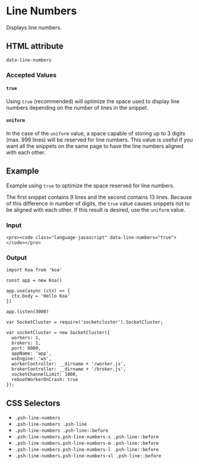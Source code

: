 # Line Numbers

Displays line numbers.

## HTML attribute

`data-line-numbers`

### Accepted Values

#### `true`

Using `true` (recommended) will optimize the space used to display line numbers depending on the number of lines in the snippet.

#### `uniform`

In the case of the `uniform` value, a space capable of storing up to 3 digits (max. 999 lines) will be reserved for line numbers. This value is useful if you want all the snippets on the same page to have the line numbers aligned with each other.

## Example

Example using `true` to optimize the space reserved for line numbers.

The first snippet contains 9 lines and the second contains 13 lines. Because of this difference in number of digits, the `true` value causes snippets not to be aligned with each other. If this result is desired, use the `uniform` value.

### Input

``` {.language-html}
<pre><code class="language-javascript" data-line-numbers="true"></code></pre>
```

### Output

``` {.language-javascript data-line-numbers="true"}
import Koa from 'koa'

const app = new Koa()

app.use(async (ctx) => {
  ctx.body = 'Hello Koa'
})

app.listen(3000)
```

``` {.language-javascript data-line-numbers="true"}
var SocketCluster = require('socketcluster').SocketCluster;

var socketCluster = new SocketCluster({
  workers: 1,
  brokers: 1,
  port: 8000,
  appName: 'app',
  wsEngine: 'ws',
  workerController: __dirname + '/worker.js',
  brokerController: __dirname + '/broker.js',
  socketChannelLimit: 1000,
  rebootWorkerOnCrash: true
});
```

## CSS Selectors

* `.psh-line-numbers`
* `.psh-line-numbers .psh-line`
* `.psh-line-numbers .psh-line::before`
* `.psh-line-numbers.psh-line-numbers-s .psh-line::before`
* `.psh-line-numbers.psh-line-numbers-m .psh-line::before`
* `.psh-line-numbers.psh-line-numbers-l .psh-line::before`
* `.psh-line-numbers.psh-line-numbers-xl .psh-line::before`
